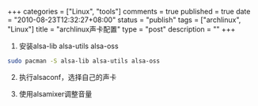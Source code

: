 +++
categories = ["Linux", "tools"]
comments = true
published = true
date = "2010-08-23T12:32:27+08:00"
status = "publish"
tags = ["archlinux", "Linux"]
title = "archlinux声卡配置"
type = "post"
description = ""
+++


1. 安装alsa-lib alsa-utils alsa-oss

```sh
sudo pacman -S alsa-lib alsa-utils alsa-oss
```

2. 执行alsaconf，选择自己的声卡

3. 使用alsamixer调整音量
<!--more-->